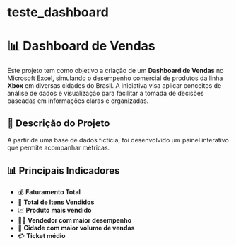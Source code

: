 # teste_dashboard
# 📊 Dashboard de Vendas

Este projeto tem como objetivo a criação de um **Dashboard de Vendas** no Microsoft Excel, simulando o desempenho comercial de produtos da linha **Xbox** em diversas cidades do Brasil. A iniciativa visa aplicar conceitos de análise de dados e visualização para facilitar a tomada de decisões baseadas em informações claras e organizadas.

## 🧾 Descrição do Projeto

A partir de uma base de dados fictícia, foi desenvolvido um painel interativo que permite acompanhar métricas.

## 📊 Principais Indicadores

- 💰 **Faturamento Total**
- 🛒 **Total de Itens Vendidos**
- 📈 **Produto mais vendido**
- 🧑‍💼 **Vendedor com maior desempenho**
- 📍 **Cidade com maior volume de vendas**
- 💳 **Ticket médio**
